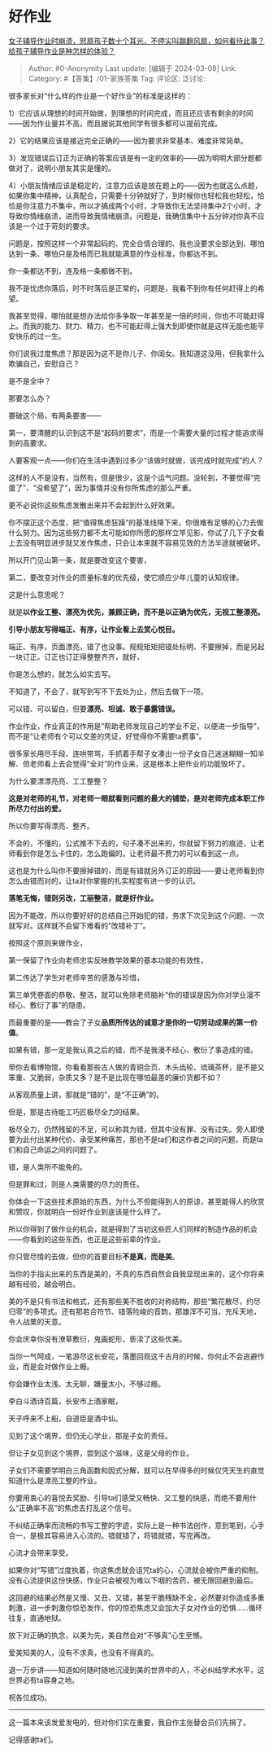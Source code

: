 # 好作业
[女子辅导作业时崩溃，怒扇孩子数十个耳光，不停尖叫踹翻风扇，如何看待此事？给孩子辅导作业是种怎样的体验？](https://www.zhihu.com/question/614578507/answer/3422645582)

> Author: #0-Anonymity
> Last update: [编辑于 2024-03-08]
> Link:
> Category: #【答集】/01-家族答集 
> Tag: 
> 评论区:
> 泛讨论:

很多家长对“什么样的作业是一个好作业”的标准是这样的：

1）它应该从理想的时间开始做，到理想的时间完成，而且还应该有剩余的时间——因为作业量并不高，而且据说其他同学有很多都可以提前完成。

2）它的结果应该是接近完全正确的——因为要求非常基本、难度非常简单。

3）发现错误后订正为正确的答案应该是有一定的效率的——因为明明大部分题都做对了，说明小朋友其实是懂的。

4）小朋友情绪应该是稳定的，注意力应该是放在题上的——因为也就这么点题，如果你集中精神，认真配合，只需要十分钟就好了，到时候你也轻松我也轻松，恰恰是你注意力不集中，所以才搞成两个小时，才导致你无法坚持集中2个小时，才导致你情绪崩溃，进而导致我情绪崩溃。问题是，我确信集中十五分钟对你真不应该是一个过于苛刻的要求。

问题是，按照这样一个非常起码的、完全合情合理的、我也没要求全部达到、哪怕达到一条、哪怕只是及格而已我就能满意的作业标准，你都达不到。

你一条都达不到，连及格一条都做不到。

我不是忧虑你落后，时不时落后是正常的，问题是，我看不到你有任何赶得上的希望。

我甚至觉得，哪怕就是想办法给你多争取一年甚至是一倍的时间，你也不可能赶得上。而我的能力、财力、精力，也不可能赶得上强大到即使你就是这样无能也能平安快乐的过一生。

你们说我过度焦虑？那是因为这不是你儿子、你闺女。我知道这没用，但我拿什么欺骗自己，安慰自己？

是不是全中？

那要怎么办？

要破这个局，有两条要害——

第一，要清醒的认识到这不是“起码的要求”，而是一个需要大量的过程才能追求得到的高要求。

人要客观一点——你们在生活中遇到过多少“该做时就做，该完成时就完成”的人？

这样的人不是没有，当然有，但是很少，这是个运气问题。没轮到，不要觉得“完蛋了”、“没希望了”，因为事情并没有你所焦虑的那么严重。

更不必说你这些焦虑发散出来并不会起到什么好效果。

你不摆正这个态度，把“值得焦虑狂躁”的基准线降下来，你很难有足够的心力去做什么努力。因为这些努力都不太可能如你所愿的那样立竿见影，你试了几下子女看上去没有明显进步就又发作焦虑，只会让本来就不容易见效的方法半途就被破坏。

所以开门见山第一条，就是要改变这个要害，

第二，要改变对作业的质量标准的优先级，使它顺应少年儿童的认知规律。

这是什么意思呢？

就是**以作业工整、漂亮为优先，兼顾正确，而不是以正确为优先，无视工整漂亮。**

**引导小朋友写得端正、有序，让作业看上去赏心悦目。**

端正、有序，页面漂亮，错了也没事。规规矩矩把错处标明、不要擦掉，而是另起一块订正。订正也订正得整整齐齐，就好，

你是怎么想的，就怎么如实去写。

不知道了，不会了，就写到写不下去处为止，然后去做下一项。

可以错、可以留白，但要**漂亮、坦诚、敢于暴露错误。**

作业作业，作业真正的作用是“帮助老师发现自己的学业不足，以便进一步指导”，而不是“让老师有个可以交差的凭证，好觉得你不需要ta费事”。

很多家长用尽手段、连哄带骂，手抓着手帮子女凑出一份子女自己迷迷糊糊一知半解、但老师看上去会觉得“全对”的作业来，这是根本上把作业的功能毁坏了。

为什么要漂漂亮亮、工工整整？

**这是对老师的礼节，对老师一眼就看到问题的最大的铺垫，是对老师完成本职工作所尽力付出的爱。**

所以你要写得漂亮、整齐。

不会的，不懂的，公式推不下去的，句子凑不出来的，你就留下努力的痕迹，让老师看到你是怎么卡住的，怎么跑偏的。让老师最不费力的可以看到这一点。

这也是为什么叫你不要擦掉错的，而是有错就另外订正的原因——要让老师看到你怎么由错而对的，让ta对你掌握的扎实程度有进一步的认识。

**落笔无悔，错则另改，工丽整洁，就是好作业。**

因为不能改，所以你要好好的总结自己开始犯的错，务求下次见到这个问题、一次就写对。这样就不会留下难看的“改错补丁”。

按照这个原则来做作业，

第一保留了作业向老师忠实反映教学效果的基本功能的有效性，

第二传达了学生对老师辛苦的感激与珍惜，

第三单凭卷面的恭敬、整洁，就可以免除老师脑补“你的错误是因为你对学业漫不经心、敷衍了事”的隐患。

而最重要的是——教会了子女**品质所传达的诚意才是你的一切劳动成果的第一价值**。

如果有错，那一定是我认真之后的错，而不是我漫不经心、敷衍了事造成的错。

带你去看博物馆，你看看那些古人做的青铜合页、木头齿轮、琉璃茶杯，是不是又笨重、又脆弱，杂质又多？是不是比现在哪怕最差的廉价货都不如？

从客观质量上讲，那就是“错的”，是“不正确”的。

但是，那是古待能工巧匠极尽全力的结果。

极尽全力，仍然残留的不足，可以称其为错，但其中没有罪、没有过失。旁人即使要为此付出某种代价、承受某种痛苦，那也不是ta们和这作者之间的问题，而是ta们和自己命运之间的问题了。

错，是人类所不能免的。

但是罪和过，则是人类需要的尽力的责任。

你体会一下这些技术原始的东西，为什么不但能得到人的原谅，甚至能得人的欣赏和赞叹，你就明白一份好作业到底该是什么样了。

所以你得到了做作业的机会，就是得到了当初这些匠人们同样的制造作品的机会——你看到的这些东西，也正是这些前辈的作业。

你只管尽情的去做，但你的首要目标**不是真，而是美**。

当你的手指尖出来的东西是美的，不真的东西自然会自我显现出来的，这个你将来越有经验，越会明白。

美的不是只有书法和格式，还有那些美不胜收的对称结构，那些“繁花散尽，约尽归零”的多项式。还有那若合符节、错落险峻的音韵，那雄浑不可当，充斥天地，令人战栗的天意。

你会庆幸你没有潦草敷衍，鬼画蛇形，亵渎了这些优美。

当你一气呵成，一笔游尽这长安花，落墨回观这千古月的时候，你何止不会逃避作业，而是会对做作业上瘾。

你会嫌作业太浅、太无聊，嫌量太小，不够过瘾。

李白斗酒诗百篇，长安市上酒家眠，

天子呼来不上船，自道臣是酒中仙。

见到了这个境界，但仍无心学业，那是子女的责任。

但让子女见到这个境界，尝到这个滋味，这是父母的作业。

子女们不需要学明白三角函数和因式分解，就可以在早得多的时候仅凭天生的直觉知道什么是漂亮工整的作业。

你要用衷心的喜悦去奖励、引导ta们感受又畅快、又工整的快感，而绝不要用什么“正确率不高”的焦虑去打乱这个信号。

不纠结正确率而流畅的书写工整的字迹，实际上是一种书法创作，意到笔到，心手合一，是极其容易进入心流的。错就错了，将错就错，写完再改。

心流才会带来享受。

如果你对“写错”过度执着，你这焦虑就会诅咒ta的心，心流就会被你严重的抑制。没有心流提供这份快感，作业只会被视为难以下咽的苦药，被无限回避到最后。

这回避的结果必然是又慢、又丑、又错，甚至干脆残缺不全，必然要对你造成多重刺激，进一步刺激你惊恐发作，你的惊恐焦虑又会加大子女对作业的恐惧……循环往复，直通地狱。

放下对正确的执念，以美为先，美自然会对“不够真”心生至憾。

爱美知美的人，没有不求真，也没有不得真的。

退一万步讲——知道如何随时随地沉浸到美的世界中的人，不必纠结学术水平，这世界必有ta容身之地。

祝各位成功。

--------------------

这一篇本来该发爱发电的，但对你们实在重要，我自作主张替会员们先捐了。

记得感谢ta们。